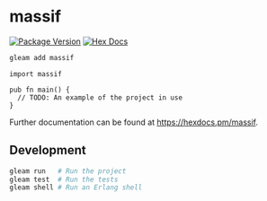 # massif

[![Package Version](https://img.shields.io/hexpm/v/massif)](https://hex.pm/packages/massif)
[![Hex Docs](https://img.shields.io/badge/hex-docs-ffaff3)](https://hexdocs.pm/massif/)

```sh
gleam add massif
```
```gleam
import massif

pub fn main() {
  // TODO: An example of the project in use
}
```

Further documentation can be found at <https://hexdocs.pm/massif>.

## Development

```sh
gleam run   # Run the project
gleam test  # Run the tests
gleam shell # Run an Erlang shell
```
